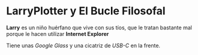 # LarryPlotter y El Bucle Filosofal

**Larry** es un niño huérfano que vive con sus tíos, 
que le tratan bastante mal porque le hacen utilizar **Internet Explorer**

Tiene unas *Google Glass* y una cicatriz de *USB-C* en la frente.
